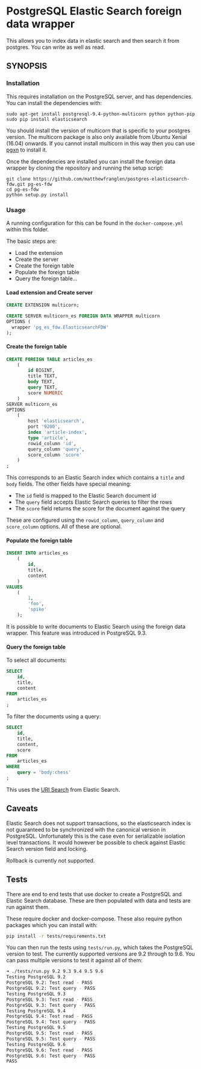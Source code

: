 PostgreSQL Elastic Search foreign data wrapper
==============================================

This allows you to index data in elastic search and then search it from
postgres. You can write as well as read.

SYNOPSIS
--------

### Installation

This requires installation on the PostgreSQL server, and has dependencies.
You can install the dependencies with:

```
sudo apt-get install postgresql-9.4-python-multicorn python python-pip
sudo pip install elasticsearch
```

You should install the version of multicorn that is specific to your postgres
version. The multicorn package is also only available from Ubuntu Xenial
(16.04) onwards. If you cannot install multicorn in this way then you can use
[pgxn](http://pgxnclient.projects.pgfoundry.org/) to install it.

Once the dependencies are installed you can install the foreign data wrapper by
cloning the repository and running the setup script:

```
git clone https://github.com/matthewfranglen/postgres-elasticsearch-fdw.git pg-es-fdw
cd pg-es-fdw
python setup.py install
```

### Usage

A running configuration for this can be found in the `docker-compose.yml`
within this folder.

The basic steps are:

 * Load the extension
 * Create the server
 * Create the foreign table
 * Populate the foreign table
 * Query the foreign table...

#### Load extension and Create server

```sql
CREATE EXTENSION multicorn;

CREATE SERVER multicorn_es FOREIGN DATA WRAPPER multicorn
OPTIONS (
  wrapper 'pg_es_fdw.ElasticsearchFDW'
);
```

#### Create the foreign table

```sql
CREATE FOREIGN TABLE articles_es
    (
        id BIGINT,
        title TEXT,
        body TEXT,
        query TEXT,
        score NUMERIC
    )
SERVER multicorn_es
OPTIONS
    (
        host 'elasticsearch',
        port '9200',
        index 'article-index',
        type 'article',
        rowid_column 'id',
        query_column 'query',
        score_column 'score'
    )
;
```

This corresponds to an Elastic Search index which contains a `title` and `body`
fields. The other fields have special meaning:

 * The `id` field is mapped to the Elastic Search document id
 * The `query` field accepts Elastic Search queries to filter the rows
 * The `score` field returns the score for the document against the query

These are configured using the `rowid_column`, `query_column` and
`score_column` options. All of these are optional.

#### Populate the foreign table

```sql
INSERT INTO articles_es
    (
        id,
        title,
        content
    )
VALUES
    (
        1,
        'foo',
        'spike'
    );
```

It is possible to write documents to Elastic Search using the foreign data
wrapper. This feature was introduced in PostgreSQL 9.3.

#### Query the foreign table

To select all documents:

```sql
SELECT
    id,
    title,
    content
FROM
    articles_es
;
```

To filter the documents using a query:

```sql
SELECT
    id,
    title,
    content,
    score
FROM
    articles_es
WHERE
    query = 'body:chess'
;
```

This uses the [URI Search](https://www.elastic.co/guide/en/elasticsearch/reference/current/search-uri-request.html) from Elastic Search.

Caveats
-------

Elastic Search does not support transactions, so the elasticsearch index
is not guaranteed to be synchronized with the canonical version in PostgreSQL.
Unfortunately this is the case even for serializable isolation level transactions.
It would however be possible to check against Elastic Search version field and locking.

Rollback is currently not supported.

Tests
-----

There are end to end tests that use docker to create a PostgreSQL and Elastic
Search database. These are then populated with data and tests are run against
them.

These require docker and docker-compose. These also require python packages
which you can install with:

```bash
pip install -r tests/requirements.txt
```

You can then run the tests using `tests/run.py`, which takes the PostgreSQL
version to test. The currently supported versions are 9.2 through to 9.6. You
can pass multiple versions to test it against all of them:

```bash
➜ ./tests/run.py 9.2 9.3 9.4 9.5 9.6
Testing PostgreSQL 9.2
PostgreSQL 9.2: Test read - PASS
PostgreSQL 9.2: Test query - PASS
Testing PostgreSQL 9.3
PostgreSQL 9.3: Test read - PASS
PostgreSQL 9.3: Test query - PASS
Testing PostgreSQL 9.4
PostgreSQL 9.4: Test read - PASS
PostgreSQL 9.4: Test query - PASS
Testing PostgreSQL 9.5
PostgreSQL 9.5: Test read - PASS
PostgreSQL 9.5: Test query - PASS
Testing PostgreSQL 9.6
PostgreSQL 9.6: Test read - PASS
PostgreSQL 9.6: Test query - PASS
PASS
```
